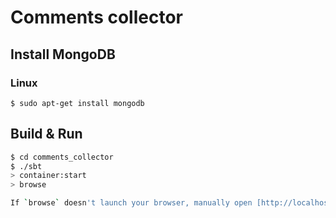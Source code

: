 # Comments collector #

## Install MongoDB

### Linux

    $ sudo apt-get install mongodb

## Build & Run ##

```sh
$ cd comments_collector
$ ./sbt
> container:start
> browse

If `browse` doesn't launch your browser, manually open [http://localhost:8080/](http://localhost:8080/) in your browser.
